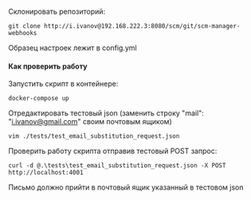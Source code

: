 Склонировать репозиторий:  
```
git clone http://i.ivanov@192.168.222.3:8080/scm/git/scm-manager-webhooks
```
Образец настроек лежит в config.yml
#### Как проверить работу
Запустить скрипт в контейнере:
```
docker-compose up
```
Отредактировать тестовый json (заменить строку "mail": "i.ivanov@gmail.com" своим почтовым ящиком)
```
vim ./tests/test_email_substitution_request.json
```
Проверить работу скрипта отправив тестовый POST запрос:
```
curl -d @.\tests\test_email_substitution_request.json -X POST http://localhost:4001
```
Письмо должно прийти в почтовый ящик указанный в тестовом json
